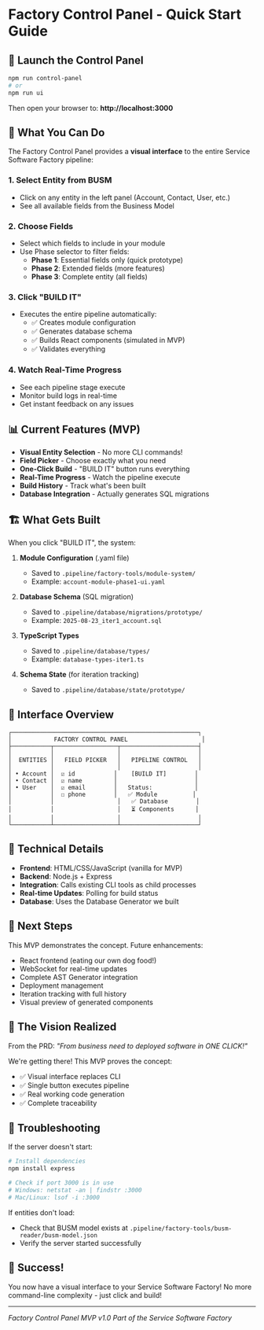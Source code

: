 # Factory Control Panel - Quick Start Guide

## 🚀 Launch the Control Panel

```bash
npm run control-panel
# or
npm run ui
```

Then open your browser to: **http://localhost:3000**

## 🎯 What You Can Do

The Factory Control Panel provides a **visual interface** to the entire Service Software Factory pipeline:

### 1. Select Entity from BUSM
- Click on any entity in the left panel (Account, Contact, User, etc.)
- See all available fields from the Business Model

### 2. Choose Fields
- Select which fields to include in your module
- Use Phase selector to filter fields:
  - **Phase 1**: Essential fields only (quick prototype)
  - **Phase 2**: Extended fields (more features)
  - **Phase 3**: Complete entity (all fields)

### 3. Click "BUILD IT"
- Executes the entire pipeline automatically:
  - ✅ Creates module configuration
  - ✅ Generates database schema
  - ✅ Builds React components (simulated in MVP)
  - ✅ Validates everything

### 4. Watch Real-Time Progress
- See each pipeline stage execute
- Monitor build logs in real-time
- Get instant feedback on any issues

## 📊 Current Features (MVP)

- **Visual Entity Selection** - No more CLI commands!
- **Field Picker** - Choose exactly what you need
- **One-Click Build** - "BUILD IT" button runs everything
- **Real-Time Progress** - Watch the pipeline execute
- **Build History** - Track what's been built
- **Database Integration** - Actually generates SQL migrations

## 🏗️ What Gets Built

When you click "BUILD IT", the system:

1. **Module Configuration** (.yaml file)
   - Saved to `.pipeline/factory-tools/module-system/`
   - Example: `account-module-phase1-ui.yaml`

2. **Database Schema** (SQL migration)
   - Saved to `.pipeline/database/migrations/prototype/`
   - Example: `2025-08-23_iter1_account.sql`

3. **TypeScript Types**
   - Saved to `.pipeline/database/types/`
   - Example: `database-types-iter1.ts`

4. **Schema State** (for iteration tracking)
   - Saved to `.pipeline/database/state/prototype/`

## 🎨 Interface Overview

```
┌─────────────────────────────────────────────────────┐
│            FACTORY CONTROL PANEL                     │
├───────────┬──────────────────┬──────────────────────┤
│           │                  │                      │
│  ENTITIES │   FIELD PICKER   │   PIPELINE CONTROL   │
│           │                  │                      │
│ • Account │  ☑ id           │    [BUILD IT]        │
│ • Contact │  ☑ name         │                      │
│ • User    │  ☑ email        │   Status:            │
│           │  ☐ phone        │   ✅ Module          │
│           │                  │   ✅ Database        │
│           │                  │   ⏳ Components      │
│           │                  │                      │
└───────────┴──────────────────┴──────────────────────┘
```

## 🔧 Technical Details

- **Frontend**: HTML/CSS/JavaScript (vanilla for MVP)
- **Backend**: Node.js + Express
- **Integration**: Calls existing CLI tools as child processes
- **Real-time Updates**: Polling for build status
- **Database**: Uses the Database Generator we built

## 📝 Next Steps

This MVP demonstrates the concept. Future enhancements:
- React frontend (eating our own dog food!)
- WebSocket for real-time updates
- Complete AST Generator integration
- Deployment management
- Iteration tracking with full history
- Visual preview of generated components

## 🎯 The Vision Realized

From the PRD: *"From business need to deployed software in ONE CLICK!"*

We're getting there! This MVP proves the concept:
- ✅ Visual interface replaces CLI
- ✅ Single button executes pipeline
- ✅ Real working code generation
- ✅ Complete traceability

## 🐛 Troubleshooting

If the server doesn't start:
```bash
# Install dependencies
npm install express

# Check if port 3000 is in use
# Windows: netstat -an | findstr :3000
# Mac/Linux: lsof -i :3000
```

If entities don't load:
- Check that BUSM model exists at `.pipeline/factory-tools/busm-reader/busm-model.json`
- Verify the server started successfully

## 🎉 Success!

You now have a visual interface to your Service Software Factory! No more command-line complexity - just click and build!

---

*Factory Control Panel MVP v1.0*
*Part of the Service Software Factory*